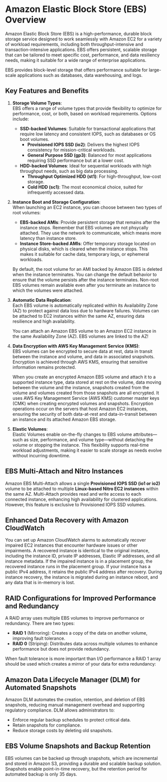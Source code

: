 # Amazon Elastic Block Store (EBS) Overview

Amazon Elastic Block Store (EBS) is a high-performance, durable block storage service designed to work seamlessly with Amazon EC2 for a variety of workload requirements, including both throughput-intensive and transaction-intensive applications. EBS offers persistent, scalable storage that can be tailored to meet specific cost, performance, and data resiliency needs, making it suitable for a wide range of enterprise applications.

EBS provides block-level storage that offers performance suitable for large-scale applications such as databases, data warehousing, and logs.

## Key Features and Benefits

1. **Storage Volume Types**:  
   EBS offers a range of volume types that provide flexibility to optimize for performance, cost, or both, based on workload requirements. Options include:
   - **SSD-backed Volumes**: Suitable for transactional applications that require low latency and consistent IOPS, such as databases or OS boot volumes.
     - **Provisioned IOPS SSD (io2)**: Delivers the highest IOPS consistency for mission-critical workloads.
     - **General Purpose SSD (gp3)**: Balanced for most applications requiring SSD performance but at a lower cost.
   - **HDD-backed Volumes**: Ideal for sequential workloads with high throughput needs, such as big data processing.
     - **Throughput Optimized HDD (st1)**: For high-throughput, low-cost storage.
     - **Cold HDD (sc1)**: The most economical choice, suited for infrequently accessed data.

2. **Instance Boot and Storage Configuration**:  
   When launching an EC2 instance, you can choose between two types of root volumes:
   - **EBS-backed AMIs**: Provide persistent storage that remains after the instance stops. Remember that EBS volumes are not phsycally attached. They use the network to communicate, which means more latency than instance store. 
   - **Instance Store-backed AMIs**: Offer temporary storage located on physical disks, which is cleared when the instance stops. This makes it suitable for cache data, temporary logs, or ephemeral workloads.

    By default, the root volume for an AMI backed by Amazon EBS is deleted when the instance terminates. You can change the default behavior to ensure that the volume persists after the instance terminates. Non-root EBS volumes remain available even after you terminate an instance to which the volumes were attached.
3. **Automatic Data Replication**:  
   Each EBS volume is automatically replicated within its Availability Zone (AZ) to protect against data loss due to hardware failures. Volumes can be attached to EC2 instances within the same AZ, ensuring data resilience and high availability.

   You can attach an Amazon EBS volume to an Amazon EC2 instance in the same Availability Zone (AZ). EBS volumes are linked to the AZ!

4. **Data Encryption with AWS Key Management Service (KMS)**:  
   EBS volumes can be encrypted to secure data at rest, data in transit between the instance and volume, and data in associated snapshots. Encryption is achieved through AWS KMS, ensuring that sensitive information remains protected.

   When you create an encrypted Amazon EBS volume and attach it to a supported instance type, data stored at rest on the volume, data moving between the volume and the instance, snapshots created from the volume and volumes created from those snapshots are all encrypted. It uses AWS Key Management Service (AWS KMS) customer master keys (CMK) when creating encrypted volumes and snapshots. Encryption operations occur on the servers that host Amazon EC2 instances, ensuring the security of both data-at-rest and data-in-transit between an instance and its attached Amazon EBS storage.

5. **Elastic Volumes**:  
   Elastic Volumes enable on-the-fly changes to EBS volume attributes—such as size, performance, and volume type—without detaching the volume or stopping the instance. This flexibility supports real-time workload adjustments, making it easier to scale storage as needs evolve without incurring downtime.

## EBS Multi-Attach and Nitro Instances

Amazon EBS Multi-Attach allows a single **Provisioned IOPS SSD (io1 or io2)** volume to be attached to multiple **Linux-based Nitro EC2 instances** within the same AZ. Multi-Attach provides read and write access to each connected instance, enhancing high availability for clustered applications. However, this feature is exclusive to Provisioned IOPS SSD volumes.

## Enhanced Data Recovery with Amazon CloudWatch

You can set up Amazon CloudWatch alarms to automatically recover impaired EC2 instances that encounter hardware issues or other impairments. A recovered instance is identical to the original instance, including the instance ID, private IP addresses, Elastic IP addresses, and all instance metadata. If the impaired instance is in a placement group, the recovered instance runs in the placement group. If your instance has a public IPv4 address, it retains the public IPv4 address after recovery. During instance recovery, the instance is migrated during an instance reboot, and any data that is in-memory is lost.

## RAID Configurations for Improved Performance and Redundancy

A RAID array uses multiple EBS volumes to improve performance or redundancy. There are two types:
   - **RAID 1** (Mirroring): Creates a copy of the data on another volume, improving fault tolerance.
   - **RAID 0** (Striping): Distributes data across multiple volumes to enhance performance but does not provide redundancy.

When fault tolerance is more important than I/O performance a RAID 1 array should be used which creates a mirror of your data for extra redundancy:

## Amazon Data Lifecycle Manager (DLM) for Automated Snapshots

Amazon DLM automates the creation, retention, and deletion of EBS snapshots, reducing manual management overhead and supporting regulatory compliance. DLM allows administrators to:
   - Enforce regular backup schedules to protect critical data.
   - Retain snapshots for compliance.
   - Reduce storage costs by deleting old snapshots.

## EBS Volume Snapshots and Backup Retention

EBS volumes can be backed up through snapshots, which are incremental and stored in Amazon S3, providing a durable and scalable backup solution. Snapshots enable point-in-time recovery, but the retention period for automated backup is only 35 days.
